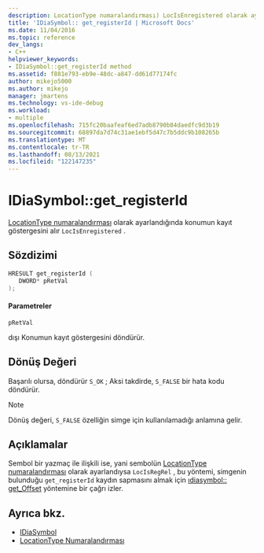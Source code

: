 ```yaml
---
description: LocationType numaralandırması) LocIsEnregistered olarak ayarlandığında konumun kayıt göstergesini alır.
title: 'IDiaSymbol:: get_registerId | Microsoft Docs'
ms.date: 11/04/2016
ms.topic: reference
dev_langs:
- C++
helpviewer_keywords:
- IDiaSymbol::get_registerId method
ms.assetid: f881e793-eb9e-48dc-a847-dd61d77174fc
author: mikejo5000
ms.author: mikejo
manager: jmartens
ms.technology: vs-ide-debug
ms.workload:
- multiple
ms.openlocfilehash: 715fc20baafeaf6ed7adb8790b84daedfc9d3b19
ms.sourcegitcommit: 68897da7d74c31ae1ebf5d47c7b5ddc9b108265b
ms.translationtype: MT
ms.contentlocale: tr-TR
ms.lasthandoff: 08/13/2021
ms.locfileid: "122147235"
---
```

# <a name="idiasymbolget_registerid"></a>IDiaSymbol::get_registerId
[LocationType numaralandırması](../../debugger/debug-interface-access/locationtype.md) olarak ayarlandığında konumun kayıt göstergesini alır `LocIsEnregistered` .

## <a name="syntax"></a>Sözdizimi

```C++
HRESULT get_registerId ( 
   DWORD* pRetVal
);
```

#### <a name="parameters"></a>Parametreler
 `pRetVal`

dışı Konumun kayıt göstergesini döndürür.

## <a name="return-value"></a>Dönüş Değeri
 Başarılı olursa, döndürür `S_OK` ; Aksi takdirde, `S_FALSE` bir hata kodu döndürür.

> [!NOTE]
> Dönüş değeri, `S_FALSE` özelliğin simge için kullanılamadığı anlamına gelir.

## <a name="remarks"></a>Açıklamalar
 Sembol bir yazmaç ile ilişkili ise, yani sembolün [LocationType numaralandırması](../../debugger/debug-interface-access/locationtype.md) olarak ayarlandıysa `LocIsRegRel` , bu yöntemi, simgenin bulunduğu `get_registerId` kaydın sapmasını almak için [ıdiasymbol:: get_Offset](../../debugger/debug-interface-access/idiasymbol-get-offset.md) yöntemine bir çağrı izler.

## <a name="see-also"></a>Ayrıca bkz.
- [IDiaSymbol](../../debugger/debug-interface-access/idiasymbol.md)
- [LocationType Numaralandırması](../../debugger/debug-interface-access/locationtype.md)

